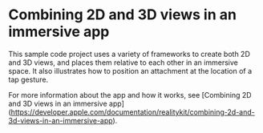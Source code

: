 # Combining 2D and 3D views in an immersive app

This sample code project uses a variety of frameworks to create both 2D and 3D views, and places them relative to each other in an immersive space. It also illustrates how to position an attachment at the location of a tap gesture.

For more information about the app and how it works, see [Combining 2D and 3D views in an immersive app] (https://developer.apple.com/documentation/realitykit/combining-2d-and-3d-views-in-an-immersive-app).
